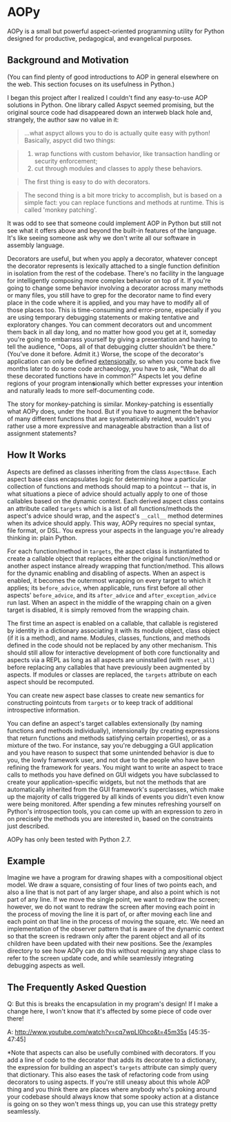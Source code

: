 AOPy
====

AOPy is a small but powerful aspect-oriented programming utility for Python designed for productive, pedagogical, and evangelical purposes.

Background and Motivation
-------------------------
(You can find plenty of good introductions to AOP in general elsewhere on the web. This section focuses on its usefulness in Python.)

I began this project after I realized I couldn't find any easy-to-use AOP solutions in Python. One library called Aspyct seemed promising, but the original source code had disappeared down an interweb black hole and, strangely, the author saw no value in it:

> ...what aspyct allows you to do is actually quite easy with python! Basically, aspyct did two things:

> 1. wrap functions with custom behavior, like transaction handling or security enforcement;
> 2. cut through modules and classes to apply these behaviors.

> The first thing is easy to do with decorators.

> The second thing is a bit more tricky to accomplish, but is based on a simple fact: you can replace functions and methods at runtime. This is called 'monkey patching'.

It was odd to see that someone could implement AOP in Python but still not see what it offers above and beyond the built-in features of the language. It's like seeing someone ask why we don't write all our software in assembly language.

Decorators are useful, but when you apply a decorator, whatever concept the decorator represents is lexically attached to a single function definition in isolation from the rest of the codebase. There's no facility in the language for intelligently composing more complex behavior on top of it. If you're going to change some behavior involving a decorator across many methods or many files, you still have to grep for the decorator name to find every place in the code where it is applied, and you may have to modify all of those places too. This is time-consuming and error-prone, especially if you are using temporary debugging statements or making tentative and exploratory changes. You can comment decorators out and uncomment them back in all day long, and no matter how good you get at it, someday you're going to embarrass yourself by giving a presentation and having to tell the audience, "Oops, all of that debugging clutter shouldn't be there." (You've done it before. Admit it.) Worse, the scope of the decorator's application can only be defined [extensionally](http://en.wikipedia.org/wiki/Extension_(semantics)), so when you come back five months later to do some code archaeology, you have to ask, "What do all these decorated functions have in common?" Aspects let you define regions of your program inten**s**ionally which better expresses your inten**t**ion and naturally leads to more self-documenting code.

The story for monkey-patching is similar. Monkey-patching is essentially what AOPy does, under the hood. But if you have to augment the behavior of many different functions that are systematically related, wouldn't you rather use a more expressive and manageable abstraction than a list of assignment statements?

How It Works
------------
Aspects are defined as classes inheriting from the class `AspectBase`. Each aspect base class encapsulates logic for determining how a particular collection of functions and methods should map to a pointcut -- that is, in what situations a piece of advice should actually apply to one of those callables based on the dynamic context. Each derived aspect class contains an attribute called `targets` which is a list of all functions/methods the aspect's advice should wrap, and the aspect's `__call__` method determines when its advice should apply. This way, AOPy requires no special syntax, file format, or DSL. You express your aspects in the language you're already thinking in: plain Python.

For each function/method in `targets`, the aspect class is instantiated to create a callable object that replaces either the original function/method or another aspect instance already wrapping that function/method. This allows for the dynamic enabling and disabling of aspects. When an aspect is enabled, it becomes the outermost wrapping on every target to which it applies; its `before_advice`, when applicable, runs first before all other aspects' `before_advice`, and its `after_advice` and `after_exception_advice` run last. When an aspect in the middle of the wrapping chain on a given target is disabled, it is simply removed from the wrapping chain.

The first time an aspect is enabled on a callable, that callable is registered by identity in a dictionary associating it with its module object, class object (if it is a method), and name. Modules, classes, functions, and methods defined in the code should not be replaced by any other mechanism. This should still allow for interactive development of both core functionality and aspects via a REPL as long as all aspects are uninstalled (with `reset_all`) before replacing any callables that have previously been augmented by aspects. If modules or classes are replaced, the `targets` attribute on each aspect should be recomputed.

You can create new aspect base classes to create new semantics for constructing pointcuts from `targets` or to keep track of additional introspective information.

You can define an aspect's target callables extensionally (by naming functions and methods individually), intensionally (by creating expressions that return functions and methods satisfying certain properties), or as a mixture of the two. For instance, say you're debugging a GUI application and you have reason to suspect that some unintended behavior is due to you, the lowly framework user, and not due to the people who have been refining the framework for years. You might want to write an aspect to trace calls to methods you have defined on GUI widgets you have subclassed to create your application-specific widgets, but not the methods that are automatically inherited from the GUI framework's superclasses, which make up the majority of calls triggered by all kinds of events you didn't even know were being monitored. After spending a few minutes refreshing yourself on Python's introspection tools, you can come up with an expression to zero in on precisely the methods you are interested in, based on the constraints just described.

AOPy has only been tested with Python 2.7.

Example
-------

Imagine we have a program for drawing shapes with a compositional object model. We draw a square, consisting of four lines of two points each, and also a line that is not part of any larger shape, and also a point which is not part of any line. If we move the single point, we want to redraw the screen; however, we do not want to redraw the screen after moving each point in the process of moving the line it is part of, or after moving each line and each point on that line in the process of moving the square, etc. We need an implementation of the observer pattern that is aware of the dynamic context so that the screen is redrawn only after the parent object and all of its children have been updated with their new positions. See the /examples directory to see how AOPy can do this without requiring any shape class to refer to the screen update code, and while seamlessly integrating debugging aspects as well.

The Frequently Asked Question
-----------------------------

Q: But this is breaks the encapsulation in my program's design! If I make a change here, I won't know that it's affected by some piece of code over there!

A: http://www.youtube.com/watch?v=cq7wpLI0hco&t=45m35s [45:35-47:45]



*Note that aspects can also be usefully combined with decorators. If you add a line of code to the decorator that adds its decoratee to a dictionary, the expression for building an aspect's `targets` attribute can simply query that dictionary. This also eases the task of refactoring code from using decorators to using aspects. If you're still uneasy about this whole AOP thing and you think there are places where anybody who's poking around your codebase should always know that some spooky action at a distance is going on so they won't mess things up, you can use this strategy pretty seamlessly.